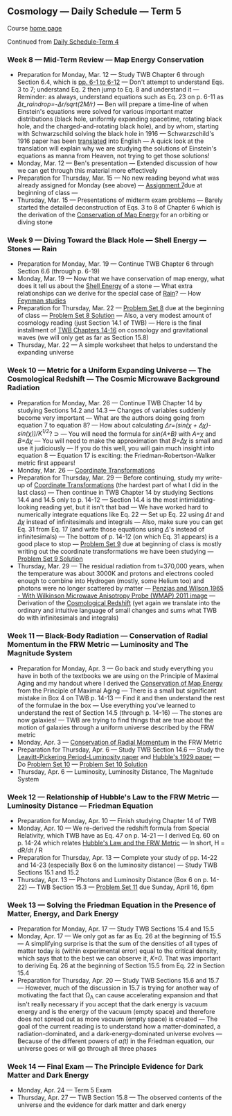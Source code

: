 ## Cosmology &mdash; Daily Schedule &mdash; Term 5

Course [home page](./)

Continued from [Daily Schedule-Term 4](./daily_schedule-term_4.html)

### Week 8 &mdash; Mid-Term Review &mdash; Map Energy Conservation

* Preparation for Monday, Mar. 12 &mdash; Study TWB Chapter 6 through Section 6.4, which is [pp. 6-1 to 6-12](./resources/TWB-First12PagesOfChapter6.pdf) &mdash; Don't attempt to understand Eqs. 3 to 7; understand Eq. 2 then jump to Eq. 8 and understand it &mdash; Reminder: as always, understand equations such as Eq. 23 on p. 6-11 as *&Delta;&tau;\_*raindrop*=-&Delta;r/sqrt(*2*M/r)* &mdash; Ben will prepare a time-line of when Einstein's equations were solved for various important matter distributions (black hole, uniformly expanding spacetime, rotating black hole, and the charged-and-rotating black hole), and by whom, starting with Schwarzschild solving the black hole in 1916 &mdash; Schwarzschild's 1916 paper has been [translated](https://arxiv.org/pdf/physics/9905030.pdf) into English &mdash; A quick look at the translation will explain why we are studying the solutions of Einstein's equations as manna from Heaven, not trying to get those solutions!
* Monday, Mar. 12 &mdash; Ben's presentation &mdash; Extended discussion of how we can get through this material more effectively
* Preparation for Thursday, Mar. 15 &mdash; No new reading beyond what was already assigned for Monday (see above) &mdash; [Assignment 7](./assignments/Assignment07.pdf)due at beginning of class &mdash; 
* Thursday, Mar. 15 &mdash; Presentations of midterm exam problems &mdash; Barely started the detailed deconstruction of Eqs. 3 to 8 of Chapter 6 which is the derivation of the [Conservation of Map Energy](./resources/ConservationOfMapEnergy.pdf) for an orbiting or diving stone

### Week 9 &mdash; Diving Toward the Black Hole &mdash; Shell Energy &mdash; Stones &mdash; Rain

* Preparation for Monday, Mar. 19 &mdash; Continue TWB Chapter 6 through Section 6.6 (through p. 6-19)
* Monday, Mar. 19 &mdash; Now that we have conservation of map energy, what does it tell us about the [Shell Energy](./resources/ShellEnergyFromMapEnergy.pdf) of a stone &mdash; What extra relationships can we derive for the special case of [Rain](./resources/RainFromStones.pdf)? &mdash; How [Feynman studies](./resources/Feynman-HowToStudy.pdf)
* Preparation for Thursday, Mar. 22 &mdash; [Problem Set 8](./assignments/Assignment08.pdf) due at the beginning of class &mdash; [Problem Set 8 Solution](./assignments/Assignment08-Solution.pdf) &mdash; Also, a very modest amount of cosmology reading (just Section 14.1 of TWB) &mdash; Here is the final installment of [TWB Chapters 14-16](./resources/TaylorWheelerBertschinger-ExploringBlackHoles-2ndEdition-Chapters14-16.pdf) on cosmology and gravitational waves (we will only get as far as Section 15.8)
* Thursday, Mar. 22 &mdash; A simple worksheet that helps to understand the expanding universe

### Week 10 &mdash; Metric for a Uniform Expanding Universe &mdash; The Cosmological Redshift &mdash; The Cosmic Microwave Background Radiation

* Preparation for Monday, Mar. 26 &mdash; Continue TWB Chapter 14 by studying Sections 14.2 and 14.3 &mdash; Changes of variables suddenly become very important &mdash; What are the authors doing going from equation 7 to equation 8? &mdash; How about calculating *&Delta;r=(sin(&chi; + &Delta;&chi;)-sin(&chi;))/K<sup>1/2</sup>*? &sup; &mdash; You will need the formula for *sin(A+B)* with *A=&chi;* and *B=&Delta;&chi;* &mdash; You will need to make the approximation that *B=&Delta;&chi;* is small and use it judiciously &mdash; If you do this well, you will gain much insight into equation 8 &mdash; Equation 17 is exciting: the Friedman-Robertson-Walker metric first appears!
* Monday, Mar. 26 &mdash; [Coordinate Transformations](./resources/CoordinateTransformations.pdf)
* Preparation for Thursday, Mar. 29 &mdash; Before continuing, study my write-up of [Coordinate Transformations](./resources/CoordinateTransformations.pdf) (the hardest part of what I did in the last class) &mdash; Then continue in TWB Chapter 14 by studying Sections 14.4 and 14.5 only to p. 14-12 &mdash; Section 14.4 is the most intimidating-looking reading yet, but it isn't that bad &mdash; We have worked hard to numerically integrate equations like Eq. 22 &mdash; Set up Eq. 22 using *&Delta;t* and *&Delta;&chi;* instead of infinitesimals and integrals &mdash; Also, make sure you can get Eq. 31 from Eq. 17 (and write those equations using *&Delta;*'s instead of infinitesimals) &mdash; The bottom of p. 14-12 (on which Eq. 31 appears) is a good place to stop &mdash; [Problem Set 9](./assignments/Assignment09.pdf) due at beginning of class is mostly writing out the coordinate transformations we have been studying &mdash; [Problem Set 9 Solution](./assignments/Assignment09-Solution.pdf)
* Thursday, Mar. 29 &mdash; The residual radiation from t=370,000 years, when the temperature was about 3000K and protons and electrons cooled enough to combine into Hydrogen (mostly, some Helium too) and photons were no longer scattered by matter &mdash; [Penzias and Wilson 1965 - With Wilkinson Microwave Anisotropy Probe (WMAP) 2011 image](./resources/PenziasAndWilsonWithWMAP.pdf) &mdash; Derivation of the [Cosmological Redshift](./resources/CosmologicalRedshift.pdf) (yet again we translate into the ordinary and intuitive language of small changes and sums what TWB do with infinitesimals and integrals)

### Week 11 &mdash; Black-Body Radiation &mdash; Conservation of Radial Momentum in the FRW Metric &mdash; Luminosity and The Magnitude System

* Preparation for Monday, Apr. 3 &mdash; Go back and study everything you have in both of the textbooks we are using on the Principle of Maximal Aging and my handout where I derived the [Conservation of Map Energy](./resources/ConservationOfMapEnergy.pdf) from the Principle of Maximal Aging &mdash; There is a small but significant mistake in Box 4 on TWB p. 14-13 &mdash; Find it and then understand the rest of the formulae in the box &mdash; Use everything you've learned to understand the rest of Section 14.5 (through p. 14-16) &mdash; The stones are now galaxies! &mdash; TWB are trying to find things that are true about the motion of galaxies through a uniform universe described by the FRW metric
* Monday, Apr. 3 &mdash; [Conservation of Radial Momentum](./resources/ConservationOfRadialMomentum.pdf) in the FRW Metric
* Preparation for Thursday, Apr. 6 &mdash; Study TWB Section 14.6 &mdash; Study the [Leavitt-Pickering Period-Luminosity paper](./resources/LeavittPickering25Variables.pdf) and [Hubble's 1929 paper](./resources/Hubbles1929Paper.pdf) &mdash; Do [Problem Set 10](./assignments/Assignment10.pdf) &mdash; [Problem Set 10 Solution](./assignments/Assignment10-Solution.pdf)
* Thursday, Apr. 6 &mdash; Luminosity, Luminosity Distance, The Magnitude System

### Week 12 &mdash; Relationship of Hubble's Law to the FRW Metric &mdash; Luminosity Distance &mdash; Friedman Equation

* Preparation for Monday, Apr. 10 &mdash; Finish studying Chapter 14 of TWB
* Monday, Apr. 10 &mdash; We re-derived the redshift formula from Special Relativity, which TWB have as Eq. 47 on p. 14-21 &mdash; I derived Eq. 60 on p. 14-24 which relates [Hubble's Law and the FRW Metric](./resources/HubblesLawAndTheFRWMetric.pdf) &mdash; In short, H = dR/dt / R
* Preparation for Thursday, Apr. 13 &mdash; Complete your study of pp. 14-22 and 14-23 (especially Box 6 on the luminosity distance) &mdash; Study TWB Sections 15.1 and 15.2
* Thursday, Apr. 13 &mdash; Photons and Luminosity Distance (Box 6 on p. 14-22) &mdash; TWB Section 15.3 &mdash; [Problem Set 11](./assignments/Assignment11.pdf) due Sunday, April 16, 6pm

### Week 13 &mdash; Solving the Friedman Equation in the Presence of Matter, Energy, and Dark Energy

* Preparation for Monday, Apr. 17 &mdash; Study TWB Sections 15.4 and 15.5
* Monday, Apr. 17 &mdash; We only got as far as Eq. 26 at the beginning of 15.5 &mdash; A simplifying surprise is that the sum of the densities of all types of matter today is (within experimental error) equal to the critical density, which says that to the best we can observe it, *K=0.* That was important to deriving Eq. 26 at the beginning of Section 15.5 from Eq. 22 in Section 15.4
* Preparation for Thursday, Apr. 20 &mdash; Study TWB Sections 15.6 and 15.7 &mdash; However, much of the discussion in 15.7 is trying for another way of motivating the fact that &Omega;<sub>&Lambda;</sub> can cause accelerating expansion and that isn't really necessary if you accept that the dark energy is vacuum energy and is the energy of the vacuum (empty space) and therefore does not spread out as more vacuum (empty space) is created &mdash; The goal of the current reading is to understand how a matter-dominated, a radiation-dominated, and a dark-energy-dominated universe evolves &mdash; Because of the different powers of *a(t)* in the Friedman equation, our universe goes or will go through all three phases

### Week 14 &mdash; Final Exam &mdash; The Principle Evidence for Dark Matter and Dark Energy

* Monday, Apr. 24 &mdash; Term 5 Exam
* Thursday, Apr. 27 &mdash; TWB Section 15.8 &mdash; The observed contents of the universe and the evidence for dark matter and dark energy
